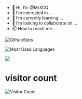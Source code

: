  - 👋 Hi, I’m @MrXCQ
- 👀 I’m interested in ...
- 🌱 I’m currently learning ...
- 💞️ I’m looking to collaborate on ...
- 📫 How to reach me ...

<!---
MrXCQ/MrXCQ is a ✨ special ✨ repository because its `README.md` (this file) appears on your GitHub profile.
You can click the Preview link to take a look at your changes.
--->

 ![GithubStats](https://github-readme-stats.vercel.app/api?username=MrXCQ&show_icons=true&theme=dark&count_private=true)
 
 ![Most Used Languages](https://github-readme-stats.vercel.app/api/top-langs/?username=MrXCQ&theme=dark&layout=compact)
 
 ![](https://visitor-badge.glitch.me/badge?page_id=afc163.afc163)

# visitor count
![Visitor Count](https://profile-counter.glitch.me/{MrXCQ}/count.svg)

